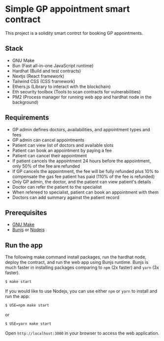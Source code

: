 # Simple GP appointment smart contract

This project is a solidity smart contrct for booking GP appointments.

## Stack

- GNU Make
- Bun (Fast all-in-one JavaScript runtime)
- Hardhat (Build and test contracts)
- Nextjs (React framework)
- Tailwind CSS (CSS framework)
- Ethers.js (Library to interact with the blockchain)
- Eth security toolbox (Tools to scan contracts for vulnerabilities)
- PM2 (Process manager for running web app and hardhat node in the background)

## Requirements

- GP admin defines doctors, availabilities, and appointment types and fees
- GP admin can cancel appointments
- Patient can view list of doctors and available slots
- Patient can book an appointment by paying a fee
- Patient can cancel their appointment
- If patient cancels the appointment 24 hours before the appointment, only 50% of the fee are refunded
- If GP cancels the appointment, the fee will be fully refunded plus 10% to compensate the gas fee patient has paid (110% of the fee is refunded)
- Only GP admin, the doctor, and the patient can view patient's details
- Doctor can refer the patient to the specialist
- When refereed to specialist, patient can book an appointment with them
- Doctors can add summary against the patient record

## Prerequisites

- [GNU Make](https://www.gnu.org/software/make/)
- [Bunjs](https://bun.sh) or [Nodejs](https://nodejs.org/en/download/)

## Run the app

The following make command install packages, run the hardhat node, deploy the contract, and run the web app using Bunjs runtime.
Bunjs is much faster in installing packages comparing to `npm` (2x faster) and `yarn` (3x faster).

```sh
$ make start
```

If you would like to use Nodejs, you can use either `npm` or `yarn` to install and run the app:

```sh
$ USE=npm make start
```
or

```sh
$ USE=yarn make start
```

Open `http://localhost:3000` in your browser to access the web application.
